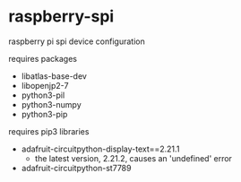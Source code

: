 # raspberry-spi
raspberry pi spi device configuration

requires packages
- libatlas-base-dev
- libopenjp2-7
- python3-pil
- python3-numpy
- python3-pip

requires pip3 libraries
- adafruit-circuitpython-display-text==2.21.1
    - the latest version, 2.21.2, causes an 'undefined' error
- adafruit-circuitpython-st7789